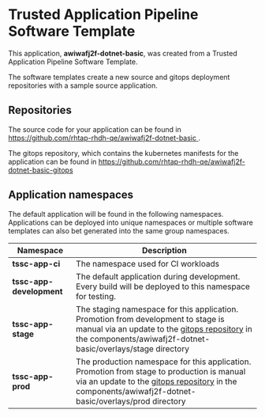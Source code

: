 # Trusted Application Pipeline Software Template

This application, **awiwafj2f-dotnet-basic**, was created from a Trusted Application Pipeline Software Template.

The software templates create a new source and gitops deployment repositories with a sample source application. 

## Repositories

The source code for your application can be found in [https://github.com/rhtap-rhdh-qe/awiwafj2f-dotnet-basic ](https://github.com/rhtap-rhdh-qe/awiwafj2f-dotnet-basic ).
 
The gitops repository, which contains the kubernetes manifests for the application can be found in 
[https://github.com/rhtap-rhdh-qe/awiwafj2f-dotnet-basic-gitops ](https://github.com/rhtap-rhdh-qe/awiwafj2f-dotnet-basic-gitops ) 

## Application namespaces 

The default application will be found in the following namespaces. Applications can be deployed into unique namespaces or multiple software templates can also bet generated into the same group namespaces.  

|  Namespace   |  Description   |  
| -------- | -------- |
| **tssc-app-ci** | The namespace used for CI workloads |
| **tssc-app-development** | The default application during development. Every build will be deployed to this namespace for testing. |
| **tssc-app-stage** | The staging namespace for this application. Promotion from development to stage is manual via an update to the [gitops repository](https://github.com/rhtap-rhdh-qe/awiwafj2f-dotnet-basic-gitops ) in the components/awiwafj2f-dotnet-basic/overlays/stage directory |
| **tssc-app-prod** | The production namespace for this application. Promotion from stage to production is manual via an update to the [gitops repository](https://github.com/rhtap-rhdh-qe/awiwafj2f-dotnet-basic-gitops ) in the components/awiwafj2f-dotnet-basic/overlays/prod directory |